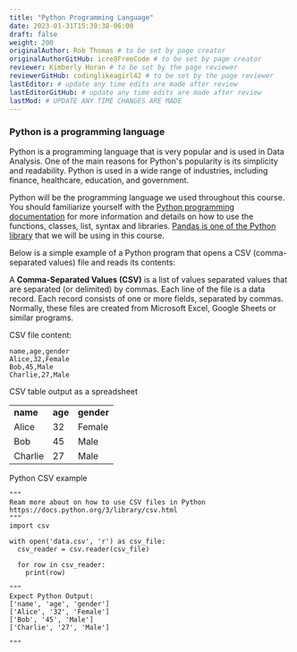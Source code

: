 ```yaml
---
title: "Python Programming Language"
date: 2023-01-31T15:39:38-06:00
draft: false
weight: 200
originalAuthor: Rob Thomas # to be set by page creator
originalAuthorGitHub: icre8FreeCode # to be set by page creator
reviewer: Kimberly Horan # to be set by the page reviewer
reviewerGitHub: codinglikeagirl42 # to be set by the page reviewer
lastEditor: # update any time edits are made after review
lastEditorGitHub: # update any time edits are made after review
lastMod: # UPDATE ANY TIME CHANGES ARE MADE
---
```


### Python is a programming language

Python is a programming language that is very popular and is used in Data Analysis. One of the main reasons for Python's popularity is its simplicity and readability. Python is used in a wide range of industries, including finance, healthcare, education, and government. 

Python will be the programming language we used throughout this course. You should familiarize yourself with the [Python programming documentation](https://docs.python.org/3/index.html) for more information and details on how to use the functions, classes, list, syntax and libraries. [Pandas is one of the Python library](https://pandas.pydata.org/docs/) that we will be using in this course. 

Below is a simple example of a Python program that opens a CSV (comma-separated values) file and reads its contents:

A **Comma-Separated Values (CSV)** is a list of values separated values that are separated (or delimited) by commas. Each line of the file is a data record. Each record consists of one or more fields, separated by commas. Normally, these files are created from Microsoft Excel, Google Sheets or similar programs.

CSV file content:

```
name,age,gender
Alice,32,Female
Bob,45,Male
Charlie,27,Male
```

CSV table output as a spreadsheet

<table>
  <tr>
   <td><strong>name</strong>
   </td>
   <td><strong>age</strong>
   </td>
   <td><strong>gender</strong>
   </td>
  </tr>
  <tr>
   <td>Alice
   </td>
   <td>32
   </td>
   <td>Female
   </td>
  </tr>
  <tr>
   <td>Bob
   </td>
   <td>45
   </td>
   <td>Male
   </td>
  </tr>
  <tr>
   <td>Charlie
   </td>
   <td>27
   </td>
   <td>Male
   </td>
  </tr>
</table>

Python CSV example

```
"""
Ream more about on how to use CSV files in Python 
https://docs.python.org/3/library/csv.html
"""
import csv

with open('data.csv', 'r') as csv_file:
  csv_reader = csv.reader(csv_file)
  
  for row in csv_reader:
    print(row)

"""
Expect Python Output: 
['name', 'age', 'gender']
['Alice', '32', 'Female']
['Bob', '45', 'Male']
['Charlie', '27', 'Male']

"""
```
